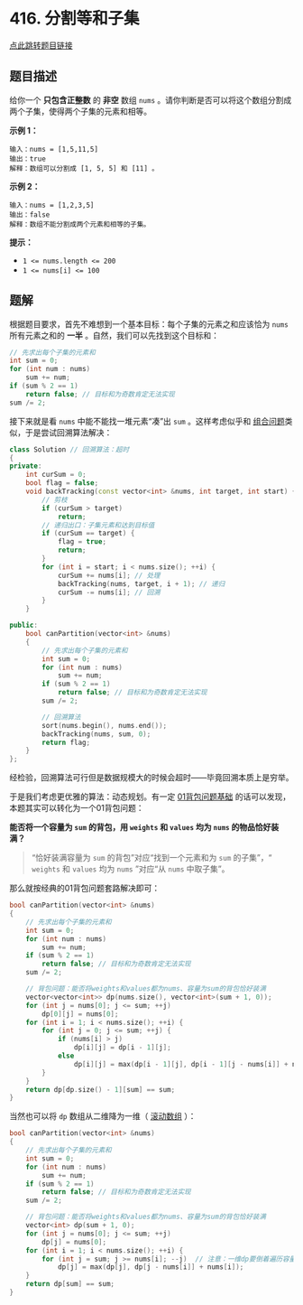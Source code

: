 # 416. 分割等和子集

[点此跳转题目链接](https://leetcode.cn/problems/partition-equal-subset-sum/description/)

## 题目描述

给你一个 **只包含正整数** 的 **非空** 数组 `nums` 。请你判断是否可以将这个数组分割成两个子集，使得两个子集的元素和相等。

 

**示例 1：**

```
输入：nums = [1,5,11,5]
输出：true
解释：数组可以分割成 [1, 5, 5] 和 [11] 。
```

**示例 2：**

```
输入：nums = [1,2,3,5]
输出：false
解释：数组不能分割成两个元素和相等的子集。
```

 

**提示：**

- `1 <= nums.length <= 200`
- `1 <= nums[i] <= 100`



## 题解

根据题目要求，首先不难想到一个基本目标：每个子集的元素之和应该恰为 `nums` 所有元素之和的 **一半** 。自然，我们可以先找到这个目标和：

```cpp
// 先求出每个子集的元素和
int sum = 0;
for (int num : nums)
    sum += num;
if (sum % 2 == 1)
    return false; // 目标和为奇数肯定无法实现
sum /= 2;
```

接下来就是看 `nums` 中能不能找一堆元素“凑”出 `sum` 。这样考虑似乎和 [组合问题](https://blog.csdn.net/weixin_54468359/article/details/140668113?spm=1001.2014.3001.5501)类似，于是尝试回溯算法解决：

```cpp
class Solution // 回溯算法：超时
{
private:
    int curSum = 0;
    bool flag = false;
    void backTracking(const vector<int> &nums, int target, int start) {
        // 剪枝
        if (curSum > target)
            return;
        // 递归出口：子集元素和达到目标值
        if (curSum == target) {
            flag = true;
            return;
        }
        for (int i = start; i < nums.size(); ++i) {
            curSum += nums[i]; // 处理
            backTracking(nums, target, i + 1); // 递归
            curSum -= nums[i]; // 回溯
        }
    }

public:
    bool canPartition(vector<int> &nums)
    {
        // 先求出每个子集的元素和
        int sum = 0; 
        for (int num : nums)
            sum += num;
        if (sum % 2 == 1)
            return false; // 目标和为奇数肯定无法实现
        sum /= 2;

        // 回溯算法
        sort(nums.begin(), nums.end());
        backTracking(nums, sum, 0);
        return flag;
    }
};
```

经检验，回溯算法可行但是数据规模大的时候会超时——毕竟回溯本质上是穷举。

于是我们考虑更优雅的算法：动态规划。有一定 [01背包问题基础](https://programmercarl.com/背包理论基础01背包-1.html#思路) 的话可以发现，本题其实可以转化为一个01背包问题：

**能否将一个容量为 `sum` 的背包，用 `weights` 和 `values` 均为 `nums` 的物品恰好装满？**

> “恰好装满容量为 `sum` 的背包”对应“找到一个元素和为 `sum` 的子集”，“ `weights` 和 `values` 均为 `nums` ”对应“从 `nums` 中取子集”。

那么就按经典的01背包问题套路解决即可：

```cpp
bool canPartition(vector<int> &nums)
{
    // 先求出每个子集的元素和
    int sum = 0;
    for (int num : nums)
        sum += num;
    if (sum % 2 == 1)
        return false; // 目标和为奇数肯定无法实现
    sum /= 2;

    // 背包问题：能否将weights和values都为nums、容量为sum的背包恰好装满
    vector<vector<int>> dp(nums.size(), vector<int>(sum + 1, 0));
    for (int j = nums[0]; j <= sum; ++j)
        dp[0][j] = nums[0];
    for (int i = 1; i < nums.size(); ++i) {
        for (int j = 0; j <= sum; ++j) {
            if (nums[i] > j)
                dp[i][j] = dp[i - 1][j];
            else
                dp[i][j] = max(dp[i - 1][j], dp[i - 1][j - nums[i]] + nums[i]);
        }
    }
    return dp[dp.size() - 1][sum] == sum;
}
```

当然也可以将 `dp` 数组从二维降为一维（ [滚动数组](https://programmercarl.com/背包理论基础01背包-2.html#算法公开课) ）：

```cpp
bool canPartition(vector<int> &nums)
{
    // 先求出每个子集的元素和
    int sum = 0;
    for (int num : nums)
        sum += num;
    if (sum % 2 == 1)
        return false; // 目标和为奇数肯定无法实现
    sum /= 2;

    // 背包问题：能否将weights和values都为nums、容量为sum的背包恰好装满
    vector<int> dp(sum + 1, 0);
    for (int j = nums[0]; j <= sum; ++j)
        dp[j] = nums[0];
    for (int i = 1; i < nums.size(); ++i) {
        for (int j = sum; j >= nums[i]; --j)  // 注意：一维dp要倒着遍历容量j
            dp[j] = max(dp[j], dp[j - nums[i]] + nums[i]);
    }
    return dp[sum] == sum;
}
```

